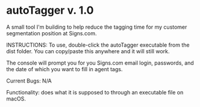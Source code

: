 # autoTagger v. 1.0
A small tool I'm building to help reduce the tagging time for my customer segmentation position at Signs.com.

INSTRUCTIONS: To use, double-click the autoTagger executable from the dist folder. You can copy/paste this anywhere and it will still work.

The console will prompt you for you Signs.com email login, passwords, and the date of which you want to fill in agent tags.

Current Bugs: N/A

Functionality: does what it is supposed to through an executable file on macOS.


